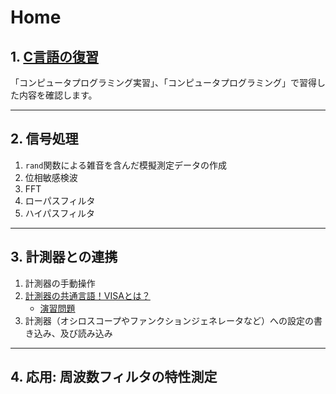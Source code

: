 # Home

## 1. [C言語の復習](./1_1_Clang_Works.md)

「コンピュータプログラミング実習」、「コンピュータプログラミング」で習得した内容を確認します。

---

## 2. 信号処理
1. `rand`関数による雑音を含んだ模擬測定データの作成
1. 位相敏感検波
1. FFT
1. ローパスフィルタ
1. ハイパスフィルタ

---

## 3. 計測器との連携
1. 計測器の手動操作
2. [計測器の共通言語！VISAとは？](./3_2_0_VISA.md)
   - [演習問題](./3_2_1_VISA_Works.md)
4. 計測器（オシロスコープやファンクションジェネレータなど）への設定の書き込み、及び読み込み

---

## 4. 応用: 周波数フィルタの特性測定
